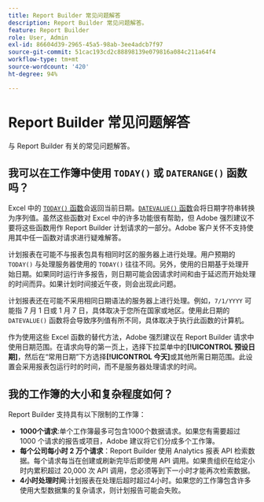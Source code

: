 ```yaml
---
title: Report Builder 常见问题解答
description: Report Builder 常见问题解答。
feature: Report Builder
role: User, Admin
exl-id: 86604d39-2965-45a5-98ab-3ee4adcb7f97
source-git-commit: 51cac193cd2c88898139e079816a084c211a64f4
workflow-type: tm+mt
source-wordcount: '420'
ht-degree: 94%

---
```


# Report Builder 常见问题解答

与 Report Builder 有关的常见问题解答。

## 我可以在工作簿中使用 `TODAY()` 或 `DATERANGE()` 函数吗？

Excel 中的 [`TODAY()` 函数](https://support.microsoft.com/zh-cn/office/today-function-5eb3078d-a82c-4736-8930-2f51a028fdd9)会返回当前日期。[`DATEVALUE()` 函数](https://support.microsoft.com/zh-cn/office/datevalue-function-df8b07d4-7761-4a93-bc33-b7471bbff252)会将日期字符串转换为序列值。虽然这些函数对 Excel 中的许多功能很有帮助，但 Adobe 强烈建议不要将这些函数用作 Report Builder 计划请求的一部分。Adobe 客户关怀不支持使用其中任一函数对请求进行疑难解答。

计划报表在可能不与报表包具有相同时区的服务器上进行处理。用户预期的 `TODAY()` 与处理服务器使用的 `TODAY()` 往往不同。另外，使用的日期基于处理开始日期。如果同时运行许多报告，则日期可能会因请求时间和由于延迟而开始处理的时间而异。如果计划时间接近午夜，则会出现此问题。

计划报表还在可能不采用相同日期语法的服务器上进行处理。例如，`7/1/YYYY` 可能指 7 月 1 日或 1 月 7 日，具体取决于您所在国家或地区。使用此日期的 `DATEVALUE()` 函数将会导致序列值有所不同，具体取决于执行此函数的计算机。

作为使用这些 Excel 函数的替代方法，Adobe 强烈建议在 Report Builder 请求中使用日期范围。在请求向导的第一页上，选择下拉菜单中的&#x200B;**[!UICONTROL 预设日期]**，然后在“常用日期”下方选择&#x200B;**[!UICONTROL 今天]**&#x200B;或其他所需日期范围。此设置会采用报表包运行时的时间，而不是服务器处理请求的时间。

## 我的工作簿的大小和复杂程度如何？

Report Builder 支持具有以下限制的工作簿：

* **1000个请求**:单个工作簿最多可包含1000个数据请求。如果您有需要超过 1000 个请求的报告或项目，Adobe 建议将它们分成多个工作簿。
* **每个公司每小时 2 万个请求**：Report Builder 使用 Analytics 报表 API 检索数据。每个请求每当在创建或刷新完毕后即使用 API 调用。如果贵组织在给定小时内累积超过 20,000 次 API 调用，您必须等到下一小时才能再次检索数据。
* **4小时处理时间**:计划报表在处理后超时超过4小时。如果您的工作簿包含许多使用大型数据集的复杂请求，则计划报告可能会失败。
